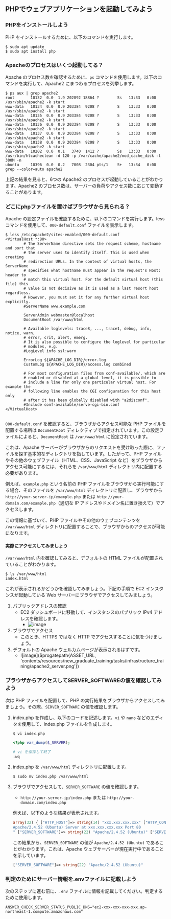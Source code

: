 ## PHPでウェブアプリケーションを起動してみよう

### PHPをインストールしよう

PHP をインストールするために、以下のコマンドを実行します。

```terminal
$ sudo apt update
$ sudo apt install php
```

### Apacheのプロセスはいくつ起動してる？

Apache のプロセス数を確認するために、`ps` コマンドを使用します。以下のコマンドを実行して、Apache2 にまつわるプロセスを列挙します。

```terminal
$ ps aux | grep apache2
root       10132  0.0  1.9 202892 18864 ?        Ss   13:33   0:00 /usr/sbin/apache2 -k start
www-data   10134  0.0  0.9 203384  9208 ?        S    13:33   0:00 /usr/sbin/apache2 -k start
www-data   10135  0.0  0.9 203384  9208 ?        S    13:33   0:00 /usr/sbin/apache2 -k start
www-data   10136  0.0  0.9 203384  9208 ?        S    13:33   0:00 /usr/sbin/apache2 -k start
www-data   10137  0.0  0.9 203384  9208 ?        S    13:33   0:00 /usr/sbin/apache2 -k start
www-data   10138  0.0  0.9 203384  9208 ?        S    13:33   0:00 /usr/sbin/apache2 -k start
www-data   10202  0.0  0.1   3740  1412 ?        Ss   13:33   0:00 /usr/bin/htcacheclean -d 120 -p /var/cache/apache2/mod_cache_disk -l 300M -n
ubuntu     10396  0.0  0.2   7008  2304 pts/1    S+   13:34   0:00 grep --color=auto apache2
```

上記の結果を見ると、6つの Apache2 のプロセスが起動していることがわかります。Apache2 のプロセス数は、サーバーの負荷やアクセス数に応じて変動することがあります。

### どこにphpファイルを置けばブラウザから見られる？

Apache の設定ファイルを確認するために、以下のコマンドを実行します。less コマンドを使用して、`000-default.conf` ファイルを表示します。

```terminal
$ less /etc/apache2/sites-enabled/000-default.conf
<VirtualHost *:80>
        # The ServerName directive sets the request scheme, hostname and port that
        # the server uses to identify itself. This is used when creating
        # redirection URLs. In the context of virtual hosts, the ServerName
        # specifies what hostname must appear in the request's Host: header to
        # match this virtual host. For the default virtual host (this file) this
        # value is not decisive as it is used as a last resort host regardless.
        # However, you must set it for any further virtual host explicitly.
        #ServerName www.example.com

        ServerAdmin webmaster@localhost
        DocumentRoot /var/www/html

        # Available loglevels: trace8, ..., trace1, debug, info, notice, warn,
        # error, crit, alert, emerg.
        # It is also possible to configure the loglevel for particular
        # modules, e.g.
        #LogLevel info ssl:warn

        ErrorLog ${APACHE_LOG_DIR}/error.log
        CustomLog ${APACHE_LOG_DIR}/access.log combined

        # For most configuration files from conf-available/, which are
        # enabled or disabled at a global level, it is possible to
        # include a line for only one particular virtual host. For example the
        # following line enables the CGI configuration for this host only
        # after it has been globally disabled with "a2disconf".
        #Include conf-available/serve-cgi-bin.conf
</VirtualHost>


```

`000-default.conf` を確認すると、ブラウザからアクセス可能な PHP ファイルを配置する場所は `DocumentRoot` ディレクティブで指定されています。この設定ファイルによると、`DocumentRoot` は `/var/www/html` に設定されています。

これは、Apache サーバーがブラウザからのリクエストを受け取った際に、ファイルを探す基本的なディレクトリを指しています。したがって、PHP ファイルやその他のウェブファイル（HTML、CSS、JavaScript など）をブラウザからアクセス可能にするには、それらを `/var/www/html` ディレクトリ内に配置する必要があります。

例えば、`example.php` という名前の PHP ファイルをブラウザから実行可能にする場合、そのファイルを `/var/www/html` ディレクトリに配置し、ブラウザから `http://your-server-ip/example.php` または `http://your-domain.com/example.php`（適切な IP アドレスやドメイン名に置き換えて）でアクセスします。

この情報に基づいて、PHP ファイルやその他のウェブコンテンツを `/var/www/html` ディレクトリに配置することで、ブラウザからのアクセスが可能になります。

#### 実際にアクセスしてみましょう

`/var/www/html` 内を確認してみると、デフォルトの HTML ファイルが配置されていることがわかります。

```terminal
$ ls /var/www/html
index.html
```

これが表示されるかどうかを確認してみましょう。下記の手順で EC2 インスタンスが起動している Web サーバーにブラウザでアクセスしてみましょう。

1. パブリックアドレスの確認
   - EC2 ダッシュボードに移動して、インスタンスのパブリック IPv4 アドレスを確認します。
     - ![image](https://github.com/Progate/path-community-projects/assets/26600620/e60638f9-0a7c-4ee0-a3a6-c511de6121b5)
2. ブラウザでアクセス
   - このとき、HTTPS ではなく HTTP でアクセスすることに気をつけましょう。 
3. デフォルトの Apache ウェルカムページが表示されるはずです。
   - ![image]($progatepath{ASSET_URL, 'contents/resources/new_graduate_training/tasks/infrastructure_training/apache2_server.png'})

### ブラウザからアクセスしてSERVER_SOFTWAREの値を確認してみよう

次は PHP ファイルを配置して、PHP の実行結果をブラウザからアクセスしてみましょう。その際、`SERVER_SOFTWARE` の値を確認します。

1. index.php を作成し、以下のコードを記述します。`vi` や `nano` などのエディタを使用して、index.php ファイルを作成します。

    ```terminal
    $ vi index.php
    ```

    ```php
    <?php var_dump($_SERVER);
    ```

    ```sh
    # vi を保存して終了 
    :wq
    ```

2. index.php を `/var/www/html` ディレクトリに配置します。

    ```terminal
    $ sudo mv index.php /var/www/html
    ```

3. ブラウザでアクセスして、`SERVER_SOFTWARE` の値を確認します。

    - `http://your-server-ip/index.php` または `http://your-domain.com/index.php`

    例えば、以下のような結果が表示されます。

    ```php
    array(32) { ["HTTP_HOST"]=> string(14) "xxx.xxx.xxx.xxx" ["HTTP_CONNECTION"]=> string(10) "keep-alive" ["HTTP_CACHE_CONTROL"]=> string(9) "max-age=0" ["HTTP_UPGRADE_INSECURE_REQUESTS"]=> string(1) "1" ["HTTP_USER_AGENT"]=> string(117) "Mozilla/5.0 (Macintosh; Intel Mac OS X 10_15_7) AppleWebKit/537.36 (KHTML, like Gecko) Chrome/122.0.0.0 Safari/537.36" ["HTTP_ACCEPT"]=> string(96) "text/html,application/xhtml+xml,application/xml;q=0.9,image/avif,image/webp,image/apng,*/*;q=0.8" ["HTTP_SEC_GPC"]=> string(1) "1" ["HTTP_ACCEPT_LANGUAGE"]=> string(8) "en-US,en" ["HTTP_ACCEPT_ENCODING"]=> string(13) "gzip, deflate" ["PATH"]=> string(70) "/usr/local/sbin:/usr/local/bin:/usr/sbin:/usr/bin:/sbin:/bin:/snap/bin" ["SERVER_SIGNATURE"]=> string(75) "
    Apache/2.4.52 (Ubuntu) Server at xxx.xxx.xxx.xxx Port 80
    " ["SERVER_SOFTWARE"]=> string(22) "Apache/2.4.52 (Ubuntu)" ["SERVER_NAME"]=> string(14) "xxx.xxx.xxx.xxx" ["SERVER_ADDR"]=> string(12) "172.31.36.76" ["SERVER_PORT"]=> string(2) "80" ["REMOTE_ADDR"]=> string(14) "133.106.241.38" ["DOCUMENT_ROOT"]=> string(13) "/var/www/html" ["REQUEST_SCHEME"]=> string(4) "http" ["CONTEXT_PREFIX"]=> string(0) "" ["CONTEXT_DOCUMENT_ROOT"]=> string(13) "/var/www/html" ["SERVER_ADMIN"]=> string(19) "webmaster@localhost" ["SCRIPT_FILENAME"]=> string(23) "/var/www/html/index.php" ["REMOTE_PORT"]=> string(5) "50368" ["GATEWAY_INTERFACE"]=> string(7) "CGI/1.1" ["SERVER_PROTOCOL"]=> string(8) "HTTP/1.1" ["REQUEST_METHOD"]=> string(3) "GET" ["QUERY_STRING"]=> string(0) "" ["REQUEST_URI"]=> string(10) "/index.php" ["SCRIPT_NAME"]=> string(10) "/index.php" ["PHP_SELF"]=> string(10) "/index.php" ["REQUEST_TIME_FLOAT"]=> float(1711695446.444052) ["REQUEST_TIME"]=> int(1711695446) }

    ```

    この結果から、`SERVER_SOFTWARE` の値が `Apache/2.4.52 (Ubuntu)` であることがわかります。これは、Apache ウェブサーバーが現在実行中であることを示しています。

    ```php
    ["SERVER_SOFTWARE"]=> string(22) "Apache/2.4.52 (Ubuntu)"
    ```

### 判定のためにサーバー情報を.envファイルに記載しよう

次のステップに進む前に、`.env` ファイルに情報を記載してください。判定するために使用します。

```.env
ANSWER_CHECK_SERVER_STATUS_PUBLIC_DNS="ec2-xxx-xxx-xxx-xxx.ap-northeast-1.compute.amazonaws.com"
```

